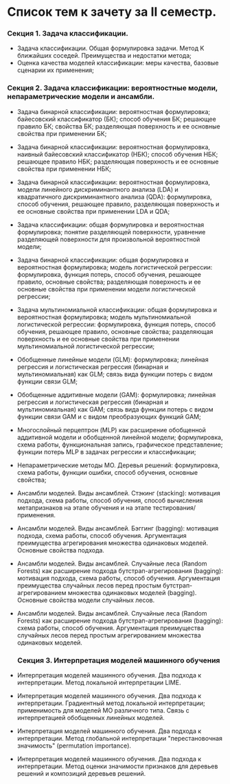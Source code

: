 # Список тем к зачету за II семестр.

### Секция 1. Задача классификации.

- Задача классификации. Общая формулировка задачи. Метод K ближайших соседей. Преимущества и недостатки метода;
- Оценка качества моделей классификации: меры качества, базовые сценарии их применения;

### Секция 2. Задача классификации: вероятностные модели, непараметрические модели и ансамбли.

- Задача бинарной классификации: вероятностная формулировка; байесовский классификатор (БК); способ обучения БК; решающее правило БК; свойства БК; разделяющая поверхность и ее основные свойства при применении БК;
- Задача бинарной классификации: вероятностная формулировка, наивный байесовский классификатор (НБК); способ обучения НБК; решающее правило НБК; разделяющая поверхность и ее основные свойства при применении НБК;
- Задача бинарной классификации: вероятностная формулировка, модели линейного дискриминантного анализа (LDA) и квадратичного дискриминантного анализа (QDA): формулировка, способ обучения, решающее правило, разделяющая поверхность и ее основные свойства при применении LDA и QDA;
- Задача классификации: общая формулировка и вероятностная формулировка; понятие разделяющей поверхности, уравнение разделяющей поверхности для произвольной вероятностной модели;
- Задача бинарной классификации: общая формулировка и вероятностная формулировка; модель логистической регрессии: формулировка, функция потерь, способ обучения, решающее правило, основные свойства; разделяющая поверхность и ее основные свойства при применении модели логистической регрессии;
- Задача мультиномиальной классификации: общая формулировка и вероятностная формулировка; модель мультиномиальной логистической регрессии: формулировка, функция потерь, способ обучения, решающее правило, основные свойства; разделяющая поверхность и ее основные свойства при применении мультиномиальной логистической регрессии;
- Обобщенные линейные модели (GLM): формулировка; линейная регрессия и логистическая регрессия (бинарная и мультиномиальная) как GLM; связь вида функции потерь с видом функции  связи GLM;
- Обобщенные аддитивные модели (GAM): формулировка; линейная регрессия и логистическая регрессия (бинарная и мультиномиальная) как GAM; связь вида функции потерь с видом функции  связи GAM и с видом преобразующих функций GAM;
- Многослойный перцептрон (MLP) как расширение обобщенной аддитивной модели и обобщенной линейной модели; формулировка, схема работы, функциональная запись, графическое представление; функции потерь MLP в задачах регрессии и классификации;

- Непараметрические методы МО. Деревья решений: формулировка, схема работы, функции ошибки, способ обучения, основные свойства;

- Ансамбли моделей. Виды ансамблей. Стэкинг (stacking): мотивация подхода, схема работы, способ обучения, способ вычисления метапризнаков на этапе обучения и на этапе тестирования/применения.

- Ансамбли моделей. Виды ансамблей. Бэггинг (bagging): мотивация подхода, схема работы, способ обучения. Аргументация преимущества агрегирования множества одинаковых моделей. Основные свойства подхода.

- Ансамбли моделей. Виды ансамблей. Случайные леса (Random Forests) как расширение подхода бутстрап-агрегирования (bagging): мотивация подхода, схема работы, способ обучения. Аргументация преимущества случайных лесов перед простым бутстрап-агрегированием множества одинаковых моделей (bagging). Основные свойства модели случайных лесов.

- Ансамбли моделей. Виды ансамблей. Случайные леса (Random Forests) как расширение подхода бутстрап-агрегирования (bagging): схема работы, способ обучения. Аргументация преимущества случайных лесов перед простым агрегированием множества одинаковых моделей.

  ### Секция 3. Интерпретация моделей машинного обучения

- Интерпретация моделей машинного обучения. Два подхода к интерпретации. Метод локальной интерпретации LIME.

- Интерпретация моделей машинного обучения. Два подхода к интерпретации. Градиентный метод локальной интерпретации; применимость для моделей МО различного типа. Связь с интерпретацией обобщенных линейных моделей.

- Интерпретация моделей машинного обучения. Два подхода к интерпретации. Метод глобальной интерпретации "перестановочная значимость" (permutation importance).

- Интерпретация моделей машинного обучения. Два подхода к интерпретации. Метод оценки значимости признаков для деревьев решений и композиций деревьев решений.
